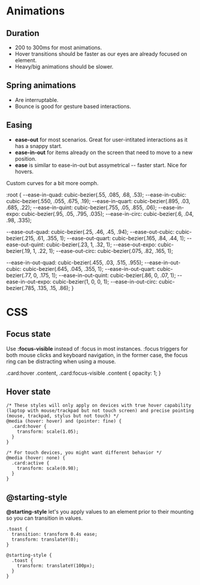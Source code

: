 # Animations

## Duration

- 200 to 300ms for most animations.
- Hover transitions should be faster as our eyes are already focused on element.
- Heavy/big animations should be slower.

## Spring animations

- Are interruptable.
- Bounce is good for gesture based interactions.

## Easing

- **ease-out** for most scenarios. Great for user-intitated interactions as it has a snappy start.
- **ease-in-out** for items already on the screen that need to move to a new position. 
- **ease** is similar to ease-in-out but assymetrical -- faster start. Nice for hovers.

Custom curves for a bit more oomph.

:root {
  --ease-in-quad: cubic-bezier(.55, .085, .68, .53);
  --ease-in-cubic: cubic-bezier(.550, .055, .675, .19);
  --ease-in-quart: cubic-bezier(.895, .03, .685, .22);
  --ease-in-quint: cubic-bezier(.755, .05, .855, .06);
  --ease-in-expo: cubic-bezier(.95, .05, .795, .035);
  --ease-in-circ: cubic-bezier(.6, .04, .98, .335);
 
  --ease-out-quad: cubic-bezier(.25, .46, .45, .94);
  --ease-out-cubic: cubic-bezier(.215, .61, .355, 1);
  --ease-out-quart: cubic-bezier(.165, .84, .44, 1);
  --ease-out-quint: cubic-bezier(.23, 1, .32, 1);
  --ease-out-expo: cubic-bezier(.19, 1, .22, 1);
  --ease-out-circ: cubic-bezier(.075, .82, .165, 1);
 
  --ease-in-out-quad: cubic-bezier(.455, .03, .515, .955);
  --ease-in-out-cubic: cubic-bezier(.645, .045, .355, 1);
  --ease-in-out-quart: cubic-bezier(.77, 0, .175, 1);
  --ease-in-out-quint: cubic-bezier(.86, 0, .07, 1);
  --ease-in-out-expo: cubic-bezier(1, 0, 0, 1);
  --ease-in-out-circ: cubic-bezier(.785, .135, .15, .86);
}

# CSS

## Focus state

Use **:focus-visible** instead of :focus in most instances. :focus triggers for both mouse clicks and keyboard navigation, in the former case, the focus ring can be distracting when using a mouse. 

.card:hover .content,
.card:focus-visible .content {
  opacity: 1;
}

## Hover state

```
/* These styles will only apply on devices with true hover capability (laptop with mouse/trackpad but not touch screen) and precise pointing (mouse, trackpad, stylus but not touch) */
@media (hover: hover) and (pointer: fine) {
  .card:hover {
    transform: scale(1.05);
  }
}

/* For touch devices, you might want different behavior */
@media (hover: none) {
  .card:active {
    transform: scale(0.98);
  }
}
```

## @starting-style
**@starting-style** let's you apply values to an element prior to their mounting so you can transition in values.

```
.toast {
  transition: transform 0.4s ease;
  transform: translateY(0);
}

@starting-style {
  .toast {
    transform: translateY(100px);
  }
}
```
